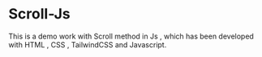# Scroll-Js
This is a demo work with Scroll method in Js , which has been developed with HTML , CSS , TailwindCSS and Javascript.
